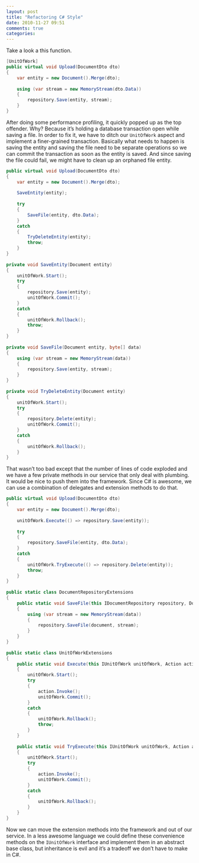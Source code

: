 ```yaml
---
layout: post
title: "Refactoring C# Style"
date: 2010-11-27 09:51
comments: true
categories: 
---
```


Take a look a this function.

``` c#
[UnitOfWork]
public virtual void Upload(DocumentDto dto)
{
    var entity = new Document().Merge(dto);
 
    using (var stream = new MemoryStream(dto.Data))
    {
        repository.Save(entity, stream);
    }
}
```

After doing some performance profiling, it quickly popped up as the top offender. Why? Because it’s holding a database transaction open while saving a file. In order to fix it, we have to ditch our `UnitOfWork` aspect and implement a finer-grained transaction. Basically what needs to happen is saving the entity and saving the file need to be separate operations so we can commit the transaction as soon as the entity is saved. And since saving the file could fail, we might have to clean up an orphaned file entity.

``` c#
public virtual void Upload(DocumentDto dto)
{
    var entity = new Document().Merge(dto);
 
    SaveEntity(entity);
 
    try
    {
        SaveFile(entity, dto.Data);
    }
    catch
    {
        TryDeleteEntity(entity);
        throw;
    }
}
 
private void SaveEntity(Document entity)
{
    unitOfWork.Start();
    try
    {
        repository.Save(entity);
        unitOfWork.Commit();
    }
    catch
    {
        unitOfWork.Rollback();
        throw;
    }
}
 
private void SaveFile(Document entity, byte[] data)
{
    using (var stream = new MemoryStream(data))
    {
        repository.Save(entity, stream);
    }
}
 
private void TryDeleteEntity(Document entity)
{
    unitOfWork.Start();
    try
    {
        repository.Delete(entity);
        unitOfWork.Commit();
    }
    catch
    {
        unitOfWork.Rollback();
    }
}
```

That wasn’t too bad except that the number of lines of code exploded and we have a few private methods in our service that only deal with plumbing. It would be nice to push them into the framework. Since C# is awesome, we can use a combination of delegates and extension methods to do that.

``` c#
public virtual void Upload(DocumentDto dto)
{
    var entity = new Document().Merge(dto);
 
    unitOfWork.Execute(() => repository.Save(entity));
 
    try
    {
        repository.SaveFile(entity, dto.Data);
    }
    catch
    {
        unitOfWork.TryExecute(() => repository.Delete(entity));
        throw;
    }
}
 
public static class DocumentRepositoryExtensions
{
    public static void SaveFile(this IDocumentRepository repository, Document document, byte[] data)
    {
        using (var stream = new MemoryStream(data))
        {
            repository.SaveFile(document, stream);
        }
    }
}
 
public static class UnitOfWorkExtensions
{
    public static void Execute(this IUnitOfWork unitOfWork, Action action)
    {
        unitOfWork.Start();
        try
        {
            action.Invoke();
            unitOfWork.Commit();
        }
        catch
        {
            unitOfWork.Rollback();
            throw;
        }
    }
 
    public static void TryExecute(this IUnitOfWork unitOfWork, Action action)
    {
        unitOfWork.Start();
        try
        {
            action.Invoke();
            unitOfWork.Commit();
        }
        catch
        {
            unitOfWork.Rollback();
        }
    }
}
```

Now we can move the extension methods into the framework and out of our service. In a less awesome language we could define these convenience methods on the `IUnitOfWork` interface and implement them in an abstract base class, but inheritance is evil and it’s a tradeoff we don’t have to make in C#.
